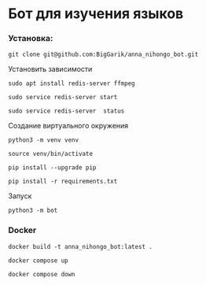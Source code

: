 # Бот для изучения языков

### Установка:

`git clone git@github.com:BigGarik/anna_nihongo_bot.git`

Установить зависимости

`sudo apt install redis-server ffmpeg`

`sudo service redis-server start`

`sudo service redis-server  status`

Создание виртуального окружения

`python3 -m venv venv`

`source venv/bin/activate`

`pip install --upgrade pip`

`pip install -r requirements.txt`

Запуск

`python3 -m bot`

### Docker

`docker build -t anna_nihongo_bot:latest .`

`docker compose up`

`docker compose down`
